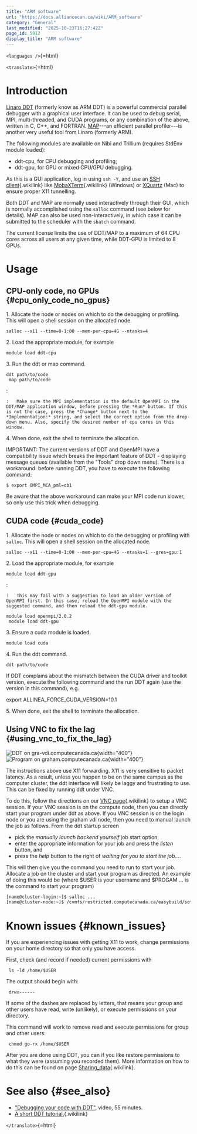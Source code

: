 ```yaml
---
title: "ARM software"
url: "https://docs.alliancecan.ca/wiki/ARM_software"
category: "General"
last_modified: "2025-10-23T16:27:42Z"
page_id: 5912
display_title: "ARM software"
---
```


`<languages />`{=html}

`<translate>`{=html}

# Introduction

[Linaro DDT](https://www.linaroforge.com/linaro-ddt) (formerly know as ARM DDT) is a powerful commercial parallel debugger with a graphical user interface. It can be used to debug serial, MPI, multi-threaded, and CUDA programs, or any combination of the above, written in C, C++, and FORTRAN. [MAP](https://www.linaroforge.com/linaro-map)---an efficient parallel profiler---is another very useful tool from Linaro (formerly ARM).

The following modules are available on Nibi and Trillium (requires StdEnv module loaded):

- ddt-cpu, for CPU debugging and profiling;
- ddt-gpu, for GPU or mixed CPU/GPU debugging.

As this is a GUI application, log in using `ssh -Y`, and use an [SSH client](https://docs.alliancecan.ca/SSH "SSH client"){.wikilink} like [MobaXTerm](https://docs.alliancecan.ca/Connecting_with_MobaXTerm "MobaXTerm"){.wikilink} (Windows) or [XQuartz](https://www.xquartz.org/) (Mac) to ensure proper X11 tunnelling.

Both DDT and MAP are normally used interactively through their GUI, which is normally accomplished using the `salloc` command (see below for details). MAP can also be used non-interactively, in which case it can be submitted to the scheduler with the `sbatch` command.

The current license limits the use of DDT/MAP to a maximum of 64 CPU cores across all users at any given time, while DDT-GPU is limited to 8 GPUs.

# Usage

## CPU-only code, no GPUs {#cpu_only_code_no_gpus}

1\. Allocate the node or nodes on which to do the debugging or profiling. This will open a shell session on the allocated node.

`salloc --x11 --time=0-1:00 --mem-per-cpu=4G --ntasks=4`

2\. Load the appropriate module, for example

`module load ddt-cpu`

3\. Run the ddt or map command.

`ddt path/to/code`\
` map path/to/code`

:   

    :   Make sure the MPI implementation is the default OpenMPI in the DDT/MAP application window, before pressing the *Run* button. If this is not the case, press the *Change* button next to the *Implementation:* string, and select the correct option from the drop-down menu. Also, specify the desired number of cpu cores in this window.

4\. When done, exit the shell to terminate the allocation.

IMPORTANT: The current versions of DDT and OpenMPI have a compatibility issue which breaks the important feature of DDT - displaying message queues (available from the \"Tools\" drop down menu). There is a workaround: before running DDT, you have to execute the following command:

`$ export OMPI_MCA_pml=ob1`

Be aware that the above workaround can make your MPI code run slower, so only use this trick when debugging.

## CUDA code {#cuda_code}

1\. Allocate the node or nodes on which to do the debugging or profiling with `salloc`. This will open a shell session on the allocated node.

`salloc --x11 --time=0-1:00 --mem-per-cpu=4G --ntasks=1 --gres=gpu:1`

2\. Load the appropriate module, for example

`module load ddt-gpu`

:   

    :   This may fail with a suggestion to load an older version of OpenMPI first. In this case, reload the OpenMPI module with the suggested command, and then reload the ddt-gpu module.

`module load openmpi/2.0.2`\
` module load ddt-gpu`

3\. Ensure a cuda module is loaded.

`module load cuda`

4\. Run the ddt command.

`ddt path/to/code`

If DDT complains about the mismatch between the CUDA driver and toolkit version, execute the following command and the run DDT again (use the version in this command), e.g.

export ALLINEA_FORCE_CUDA_VERSION=10.1

5\. When done, exit the shell to terminate the allocation.

## Using VNC to fix the lag {#using_vnc_to_fix_the_lag}

![DDT on **gra-vdi.computecanada.ca**](https://docs.alliancecan.ca/DDT-VNC-1.png "DDT on gra-vdi.computecanada.ca"){width="400"} ![Program on **graham.computecanada.ca**](https://docs.alliancecan.ca/DDT-VNC-2.png "Program on graham.computecanada.ca"){width="400"}

The instructions above use X11 forwarding. X11 is very sensitive to packet latency. As a result, unless you happen to be on the same campus as the computer cluster, the ddt interface will likely be laggy and frustrating to use. This can be fixed by running ddt under VNC.

To do this, follow the directions on our [VNC page](https://docs.alliancecan.ca/VNC "VNC page"){.wikilink} to setup a VNC session. If your VNC session is on the compute node, then you can directly start your program under ddt as above. If you VNC session is on the login node or you are using the graham vdi node, then you need to manual launch the job as follows. From the ddt startup screen

- pick the *manually launch backend yourself* job start option,
- enter the appropriate information for your job and press the *listen* button, and
- press the *help* button to the right of *waiting for you to start the job\...*.

This will then give you the command you need to run to start your job. Allocate a job on the cluster and start your program as directed. An example of doing this would be (where \$USER is your username and \$PROGAM \... is the command to start your program)

``` bash
[name@cluster-login:~]$ salloc ...
[name@cluster-node:~]$ /cvmfs/restricted.computecanada.ca/easybuild/software/2020/Core/allinea/20.2/bin/forge-client --ddtsessionfile /home/$USER/.allinea/session/gra-vdi3-1 $PROGRAM ...
```

# Known issues {#known_issues}

If you are experiencing issues with getting X11 to work, change permissions on your home directory so that only you have access.

First, check (and record if needed) current permissions with

` ls -ld /home/$USER`

The output should begin with:

` drwx------`

If some of the dashes are replaced by letters, that means your group and other users have read, write (unlikely), or execute permissions on your directory.

This command will work to remove read and execute permissions for group and other users:

` chmod go-rx /home/$USER`

After you are done using DDT, you can if you like restore permissions to what they were (assuming you recorded them). More information on how to do this can be found on page [Sharing_data](https://docs.alliancecan.ca/Sharing_data "Sharing_data"){.wikilink}.

# See also {#see_also}

- [\"Debugging your code with DDT\"](https://youtu.be/Q8HwLg22BpY), video, 55 minutes.
- [A short DDT tutorial.](https://docs.alliancecan.ca/Parallel_Debugging_with_DDT "A short DDT tutorial."){.wikilink}

`</translate>`{=html}
